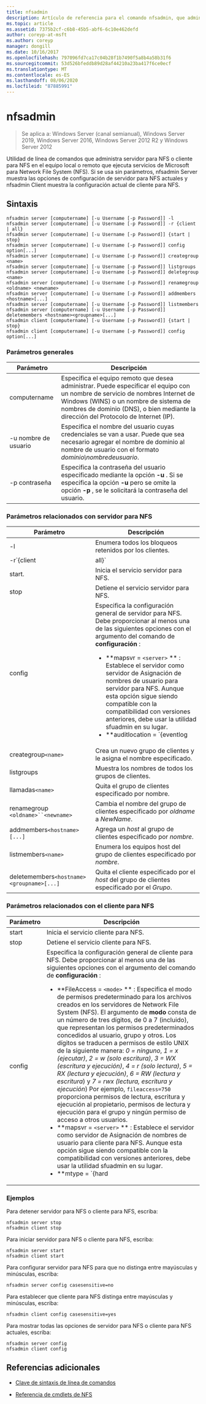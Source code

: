 ```yaml
---
title: nfsadmin
description: Artículo de referencia para el comando nfsadmin, que administra servidor para NFS y cliente para NFS.
ms.topic: article
ms.assetid: 7375b2cf-c6b8-45b5-abf6-6c10e462defd
author: coreyp-at-msft
ms.author: coreyp
manager: dongill
ms.date: 10/16/2017
ms.openlocfilehash: 797096fd7ca17c04b28f1b7490f5a8b4a58b31f6
ms.sourcegitcommit: 53d526bfeddb89d28af44210a23ba417f6ce0ecf
ms.translationtype: MT
ms.contentlocale: es-ES
ms.lasthandoff: 08/06/2020
ms.locfileid: "87885991"
---
```

# <a name="nfsadmin"></a>nfsadmin

> Se aplica a: Windows Server (canal semianual), Windows Server 2019, Windows Server 2016, Windows Server 2012 R2 y Windows Server 2012

Utilidad de línea de comandos que administra servidor para NFS o cliente para NFS en el equipo local o remoto que ejecuta servicios de Microsoft para Network File System (NFS). Si se usa sin parámetros, nfsadmin Server muestra las opciones de configuración de servidor para NFS actuales y nfsadmin Client muestra la configuración actual de cliente para NFS.

## <a name="syntax"></a>Sintaxis

```
nfsadmin server [computername] [-u Username [-p Password]] -l
nfsadmin server [computername] [-u Username [-p Password]] -r {client | all}
nfsadmin server [computername] [-u Username [-p Password]] {start | stop}
nfsadmin server [computername] [-u Username [-p Password]] config option[...]
nfsadmin server [computername] [-u Username [-p Password]] creategroup <name>
nfsadmin server [computername] [-u Username [-p Password]] listgroups
nfsadmin server [computername] [-u Username [-p Password]] deletegroup <name>
nfsadmin server [computername] [-u Username [-p Password]] renamegroup <oldname> <newname>
nfsadmin server [computername] [-u Username [-p Password]] addmembers <hostname>[...]
nfsadmin server [computername] [-u Username [-p Password]] listmembers
nfsadmin server [computername] [-u Username [-p Password]] deletemembers <hostname><groupname>[...]
nfsadmin client [computername] [-u Username [-p Password]] {start | stop}
nfsadmin client [computername] [-u Username [-p Password]] config option[...]
```

### <a name="general-parameters"></a>Parámetros generales

| Parámetro | Descripción |
| --------- | ----------- |
| computername | Especifica el equipo remoto que desea administrar. Puede especificar el equipo con un nombre de servicio de nombres Internet de Windows (WINS) o un nombre de sistema de nombres de dominio (DNS), o bien mediante la dirección del Protocolo de Internet (IP). |
| -u nombre de usuario | Especifica el nombre del usuario cuyas credenciales se van a usar. Puede que sea necesario agregar el nombre de dominio al nombre de usuario con el formato *dominio\nombredeusuario*. |
| -p contraseña | Especifica la contraseña del usuario especificado mediante la opción **-u** . Si se especifica la opción **-u** pero se omite la opción **-p** , se le solicitará la contraseña del usuario. |

### <a name="server-for-nfs-related-parameters"></a>Parámetros relacionados con servidor para NFS

| Parámetro | Descripción |
| --------- | ----------- |
| -l | Enumera todos los bloqueos retenidos por los clientes. |
| -r`{client|all}` | Libera los bloqueos mantenidos por un cliente o, si se especifica All, por todos los clientes. |
| start. | Inicia el servicio servidor para NFS. |
| stop | Detiene el servicio servidor para NFS. |
| config | Especifica la configuración general de servidor para NFS. Debe proporcionar al menos una de las siguientes opciones con el argumento del comando de **configuración** :<ul><li>**mapsvr = `<server>` ** : Establece el servidor como servidor de Asignación de nombres de usuario para servidor para NFS. Aunque esta opción sigue siendo compatible con la compatibilidad con versiones anteriores, debe usar la utilidad sfuadmin en su lugar.</li><li>**auditlocation = `{eventlog|file|both|none}` ** : Especifica si se auditarán los eventos y dónde se registrarán los eventos. Se requiere uno de los argumentos siguientes:<ul><li>**EventLog** : especifica que los eventos auditados se registrarán solo en el registro de aplicaciones visor de eventos.</li><li>**archivo** : especifica que los eventos auditados se registrarán solo en el archivo especificado por `config fname` .</li><li>**both** : especifica que los eventos auditados se registrarán en el visor de eventos el registro de la aplicación, así como en el archivo especificado por `config fname` .</li><li>**ninguno** : especifica que los eventos no se auditan.</li></ul><li>**fname = `<file>` ** : Establece el archivo especificado por archivo como archivo de auditoría. El valor predeterminado es **%sfudir%\log \\ nfssvr. log**.</li><li>**fsize = `<size>` ** : Establece el tamaño máximo en megabytes del archivo de auditoría. El tamaño máximo predeterminado es de **7 MB**.</li><li>**`audit=[+|-]mount [+|-]read [+|-]write [+|-]create [+|-]delete [+|-]locking [+|-]all`**: Especifica los eventos que se van a registrar. Para iniciar el registro de un evento, escriba un signo más ( **+** ) antes del nombre del evento; para detener el registro de un evento, escriba un signo menos ( **-** ) antes del nombre del evento. Si se omite el signo, **+** se supone que se trata del signo. No use **All** con ningún otro nombre de evento.</li><li>**lockperiod = `<seconds>` ** : Especifica el número de segundos que servidor para NFS esperará para reclamar bloqueos después de que se haya perdido la conexión con servidor para NFS y, a continuación, se haya reestablecido o después de que se haya reiniciado el servicio servidor para NFS.</li><li>**portmapprotocol = `{TCP|UDP|TCP+UDP}` ** : Especifica qué protocolos de transporte portmap admite. La configuración predeterminada es **TCP + UDP**.</li><li>**mountprotocol = `{TCP|UDP|TCP+UDP}` ** : Especifica qué protocolos de transporte admite el montaje. La configuración predeterminada es **TCP + UDP**.</li><li>**nfsprotocol = `{TCP|UDP|TCP+UDP}` ** -Especifica qué protocolos de transporte admite el sistema de archivos de red (NFS). La configuración predeterminada es **TCP + UDP**</li><li>**nlmprotocol = `{TCP|UDP|TCP+UDP}` ** -Especifica qué protocolos de transporte admite el administrador de bloque de red (NLM). La configuración predeterminada es **TCP + UDP**.</li><li>**nsmprotocol = `{TCP|UDP|TCP+UDP}` ** -Especifica qué protocolos de transporte admite el administrador de estado de red (NSM). La configuración predeterminada es **TCP + UDP**.</li><li>**enableV3 = `{yes|no}` ** : Especifica si se admitirán los protocolos de la versión 3 de NFS. El valor predeterminado es **sí**.</li><li>**renewauth = `{yes|no}` ** : Especifica si será necesario volver a autenticar las conexiones de cliente después del período especificado por config renewauthinterval. La configuración predeterminada es **no**.</li><li>**renewauthinterval = `<seconds>` ** : Especifica el número de segundos que transcurren antes de que se fuerce la reautenticación de un cliente si `config renewauth` se establece en **sí**. El valor predeterminado es **600 segundos**.</li><li>**dircache = `<size>` ** : Especifica el tamaño en kilobytes de la memoria caché del directorio. El número especificado como tamaño debe ser un múltiplo de 4 entre 4 y 128. El tamaño predeterminado de la caché del directorio es de **128 KB**.</li><li>**translationfile = `<file>` ** : Especifica un archivo que contiene información de asignación para reemplazar caracteres en los nombres de los archivos cuando se mueven desde sistemas de archivos basados en Windows a sistemas de archivos basados en UNIX. Si no se especifica File, la traducción de caracteres de nombre de archivo está deshabilitada. Si se cambia el valor de **translationfile** , deberá reiniciar el servidor para que el cambio surta efecto.</li><li>**dotfileshidden = `{yes|no}` ** : Especifica si los archivos con nombres que comienzan por un punto (.) se marcan como ocultos en el sistema de archivos de Windows y, por tanto, se ocultan de los clientes NFS. La configuración predeterminada es **no**.</li><li>**casesensitivelookups = `{yes|no}` ** : Especifica si las búsquedas de directorio distinguen mayúsculas de minúsculas (requieren coincidencia exacta de mayúsculas de minúsculas).<p>También debe deshabilitar la distinción de mayúsculas y minúsculas del kernel de Windows para admitir nombres de archivo que distinguen mayúsculas de minúsculas. Para admitir la distinción de mayúsculas y minúsculas, cambie el valor **DWORD** de la clave del registro, `HKLM\SYSTEM\CurrentControlSet\Control\Session Manager\kernel` , a **0**.</li><li>**ntfscase = `{lower|upper|preserve}` ** : Especifica si el uso de mayúsculas o minúsculas en los nombres de los archivos del sistema de archivos NTFS se devolverá en minúsculas, mayúsculas o en el formato almacenado en el directorio. La configuración predeterminada es **preserve**. Esta configuración no se puede cambiar si **casesensitivelookups** está establecido en **sí**.</li></ul> |
| creategroup`<name>` | Crea un nuevo grupo de clientes y le asigna el nombre especificado. |
| listgroups | Muestra los nombres de todos los grupos de clientes. |
| llamadas`<name>` | Quita el grupo de clientes especificado por nombre. |
| renamegroup `<oldname>``<newname>` | Cambia el nombre del grupo de clientes especificado por *oldname* a *NewName*. |
| addmembers`<hostname>[...]` | Agrega un *host* al grupo de clientes especificado por *nombre*. |
| listmembers`<name>` | Enumera los equipos host del grupo de clientes especificado por *nombre*. |
| deletemembers`<hostname><groupname>[...]` | Quita el cliente especificado por el *host* del grupo de clientes especificado por el *Grupo*. |

### <a name="client-for-nfs-related-parameters"></a>Parámetros relacionados con el cliente para NFS

| Parámetro | Descripción |
| --------- | ----------- |
| start | Inicia el servicio cliente para NFS. |
| stop | Detiene el servicio cliente para NFS. |
| config | Especifica la configuración general de cliente para NFS. Debe proporcionar al menos una de las siguientes opciones con el argumento del comando de **configuración** :<ul><li>**FileAccess = `<mode>` ** : Especifica el modo de permisos predeterminado para los archivos creados en los servidores de Network File System (NFS). El argumento de **modo** consta de un número de tres dígitos, de 0 a 7 (incluido), que representan los permisos predeterminados concedidos al usuario, grupo y otros. Los dígitos se traducen a permisos de estilo UNIX de la siguiente manera: *0 = ninguno*, *1 = x (ejecutar)*, *2 = w (solo escritura)*, *3 = WX (escritura y ejecución)*, *4 = r (solo lectura)*, *5 = RX (lectura y ejecución)*, *6 = RW (lectura y escritura*) y *7 = rwx (lectura, escritura y ejecución*) Por ejemplo, `fileaccess=750` proporciona permisos de lectura, escritura y ejecución al propietario, permisos de lectura y ejecución para el grupo y ningún permiso de acceso a otros usuarios.</li><li>**mapsvr = `<server>` ** : Establece el servidor como servidor de Asignación de nombres de usuario para cliente para NFS. Aunque esta opción sigue siendo compatible con la compatibilidad con versiones anteriores, debe usar la utilidad sfuadmin en su lugar.</li><li>**mtype = `{hard|soft}` ** : Especifica el tipo de montaje predeterminado. Para un montaje forzado, cliente para NFS sigue Reintentando una RPC con errores hasta que se realiza correctamente. Para un montaje flexible, cliente para NFS devuelve un error a la aplicación que realiza la llamada después de volver a intentar la llamada el número de veces especificado por la opción de reintento.</li><li>**Reintentar = `<number>` ** : Especifica el número de veces que se intenta establecer una conexión para un montaje flexible. Este valor debe estar comprendido entre 1 y 10, ambos inclusive. El valor predeterminado es **1**.</li><li>**tiempo de `<seconds>` espera =** : Especifica el número de segundos que se debe esperar una conexión (llamada a procedimiento remoto). Este valor debe ser *0,8*, *0,9*o un entero comprendido entre *1 y 60*, ambos incluidos. El valor predeterminado es **0,8**.</li><li>**Protocolo = `{TCP|UDP|TCP+UDP}` ** : Especifica qué protocolos de transporte admite el cliente. La configuración predeterminada es **TCP + UDP**.</li><li>**rsize = `<size>` ** : Especifica el tamaño, en kilobytes, del búfer de lectura. Este valor puede ser *0,5, 1, 2, 4, 8, 16* o *32*. El valor predeterminado es **32**.</li><li>**wsize = `<size>` ** : Especifica el tamaño, en kilobytes, del búfer de escritura. Este valor puede ser *0,5, 1, 2, 4, 8, 16* o *32*. El valor predeterminado es **32**.</li><li>**Perf = default** : restaura la siguiente configuración de rendimiento a los valores predeterminados: *mtype*, *Retry*, *timeout*, *rsize*o *wsize*. |

### <a name="examples"></a>Ejemplos

Para detener servidor para NFS o cliente para NFS, escriba:

```
nfsadmin server stop
nfsadmin client stop
```

Para iniciar servidor para NFS o cliente para NFS, escriba:

```
nfsadmin server start
nfsadmin client start
```

Para configurar servidor para NFS para que no distinga entre mayúsculas y minúsculas, escriba:

```
nfsadmin server config casesensitive=no
```

Para establecer que cliente para NFS distinga entre mayúsculas y minúsculas, escriba:

```
nfsadmin client config casesensitive=yes
```

Para mostrar todas las opciones de servidor para NFS o cliente para NFS actuales, escriba:

```
nfsadmin server config
nfsadmin client config
```

## <a name="additional-references"></a>Referencias adicionales

- [Clave de sintaxis de línea de comandos](command-line-syntax-key.md)

- [Referencia de cmdlets de NFS](/powershell/module/nfs)
